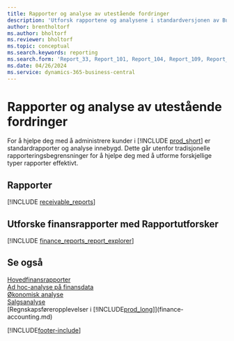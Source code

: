```yaml
---
title: Rapporter og analyse av utestående fordringer
description: 'Utforsk rapportene og analysene i standardversjonen av Business Central, som hjelper deg med å holde oversikt over kunder.'
author: brentholtorf
ms.author: bholtorf
ms.reviewer: bholtorf
ms.topic: conceptual
ms.search.keywords: reporting
ms.search.form: 'Report_33, Report_101, Report_104, Report_109, Report_112, Report_120, Report_121, Report_129, Report_211, Report_1316'
ms.date: 04/26/2024
ms.service: dynamics-365-business-central
---
```

# <a name="accounts-receivable-reports-and-analytics"></a>Rapporter og analyse av utestående fordringer

For å hjelpe deg med å administrere kunder i [!INCLUDE [prod_short](includes/prod_short.md)] er standardrapporter og analyse innebygd. Dette går utenfor tradisjonelle rapporteringsbegrensninger for å hjelpe deg med å utforme forskjellige typer rapporter effektivt.  

## <a name="reports"></a>Rapporter

[!INCLUDE [receivable_reports](includes/receivable-reports-include.md)]

## <a name="explore-finance-reports-with-report-explorer"></a>Utforske finansrapporter med Rapportutforsker

[!INCLUDE [finance_reports_report_explorer](includes/finance-reports-report-explorer-include.md)]


## <a name="see-also"></a>Se også

[Hovedfinansrapporter](finance-reports.md)  
[Ad hoc-analyse på finansdata](ad-hoc-analysis-finance.md)   
[Økonomisk analyse](bi.md)   
[Salgsanalyse](sales-analytics-overview.md)  
[Regnskapsføreropplevelser i [!INCLUDE[prod_long](includes/prod_long.md)]](finance-accounting.md)  

[!INCLUDE[footer-include](includes/footer-banner.md)]
